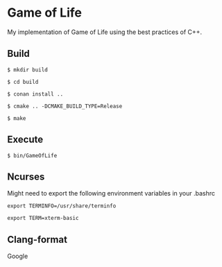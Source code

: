 # Game of Life

My implementation of Game of Life using the best practices of C++.

## Build
`$ mkdir build`

`$ cd build`

`$ conan install ..`

`$ cmake .. -DCMAKE_BUILD_TYPE=Release`

`$ make`

## Execute
`$ bin/GameOfLife`

## Ncurses
Might need to export the following environment variables in your .bashrc

`export TERMINFO=/usr/share/terminfo`

`export TERM=xterm-basic`

## Clang-format
Google
